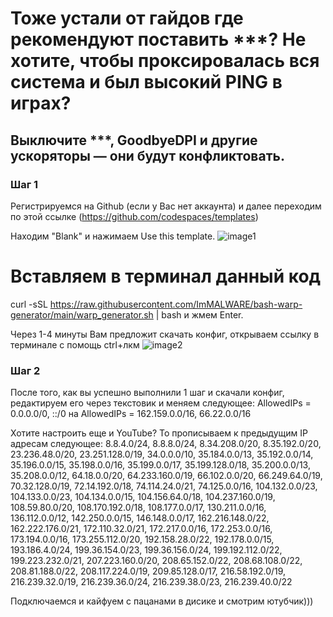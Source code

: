 # Тоже устали от гайдов где рекомендуют поставить ***? Не хотите, чтобы проксировалась вся система и был высокий PING в играх?

## Выключите ***, GoodbyeDPI и другие ускоряторы — они будут конфликтовать.
### Шаг 1
Регистрируемся на Github (если у Вас нет аккаунта) и далее переходим по этой ссылке (https://github.com/codespaces/templates)

Находим "Blank" и нажимаем Use this template.
![image1](https://i.imgur.com/hegS3ZO.png)

# Вставляем в терминал данный код
curl -sSL https://raw.githubusercontent.com/ImMALWARE/bash-warp-generator/main/warp_generator.sh  | bash
и жмем Enter.

Через 1-4 минуты Вам предложит скачать конфиг, открываем ссылку в терминале с помощь ctrl+лкм
![image2](https://i.imgur.com/5wX2e4G.png)

### Шаг 2

После того, как вы успешно выполнили 1 шаг и скачали конфиг, редактируем его через текстовик и меняем следующее:
⁡AllowedIPs = 0.0.0.0/0, ::/0 ⁡на AllowedIPs = 162.159.0.0/16, 66.22.0.0/16

Хотите настроить еще и YouTube? То прописываем к предыдущим IP адресам следующее:
8.8.4.0/24, 8.8.8.0/24, 8.34.208.0/20, 8.35.192.0/20, 23.236.48.0/20, 23.251.128.0/19, 34.0.0.0/10, 35.184.0.0/13, 35.192.0.0/14, 35.196.0.0/15, 35.198.0.0/16, 35.199.0.0/17, 35.199.128.0/18, 35.200.0.0/13, 35.208.0.0/12, 64.18.0.0/20, 64.233.160.0/19, 66.102.0.0/20, 66.249.64.0/19, 70.32.128.0/19, 72.14.192.0/18, 74.114.24.0/21, 74.125.0.0/16, 104.132.0.0/23, 104.133.0.0/23, 104.134.0.0/15, 104.156.64.0/18, 104.237.160.0/19, 108.59.80.0/20, 108.170.192.0/18, 108.177.0.0/17, 130.211.0.0/16, 136.112.0.0/12, 142.250.0.0/15, 146.148.0.0/17, 162.216.148.0/22, 162.222.176.0/21, 172.110.32.0/21, 172.217.0.0/16, 172.253.0.0/16, 173.194.0.0/16, 173.255.112.0/20, 192.158.28.0/22, 192.178.0.0/15, 193.186.4.0/24, 199.36.154.0/23, 199.36.156.0/24, 199.192.112.0/22, 199.223.232.0/21, 207.223.160.0/20, 208.65.152.0/22, 208.68.108.0/22, 208.81.188.0/22, 208.117.224.0/19, 209.85.128.0/17, 216.58.192.0/19, 216.239.32.0/19, 216.239.36.0/24, 216.239.38.0/23, 216.239.40.0/22

Подключаемся и кайфуем с пацанами в дисике и смотрим ютубчик)))
